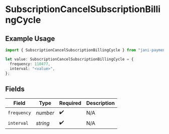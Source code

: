# SubscriptionCancelSubscriptionBillingCycle

## Example Usage

```typescript
import { SubscriptionCancelSubscriptionBillingCycle } from "jani-payments/models/operations";

let value: SubscriptionCancelSubscriptionBillingCycle = {
  frequency: 110477,
  interval: "<value>",
};
```

## Fields

| Field              | Type               | Required           | Description        |
| ------------------ | ------------------ | ------------------ | ------------------ |
| `frequency`        | *number*           | :heavy_check_mark: | N/A                |
| `interval`         | *string*           | :heavy_check_mark: | N/A                |